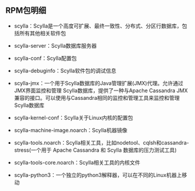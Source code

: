 ## RPM包明细

- scylla：Scylla是一个高度可扩展、最终一致性、分布式、分区行数据库，包括所有其他相关软件包

- scylla-server：Scylla数据库服务器

- scylla-conf：Scylla配置包

- scylla-debuginfo：Scylla软件包的调试信息

- scylla-jmx：一个用于Scylla数据库的Java管理扩展(JMX)代理。允许通过JMX界面监控和管理 Scylla数据库，提供了一种与Apache Cassandra JMX兼容的接口。可以使用与Cassandra相同的监控和管理工具来监控和管理Scylla数据库

- scylla-kernel-conf：Scylla关于Linux内核的配置包

- scylla-machine-image.noarch：Scylla机器镜像

- scylla-tools.noarch：Scylla相关工具，比如nodetool、cqlsh和cassandra-stress(一个用于 Apache Cassandra 和 Scylla 数据库的压力测试工具)

- scylla-tools-core.noarch：Scylla相关工具的内核文件

- scylla-python3：一个独立的python3解释器，可以在不同的Linux机器上移动